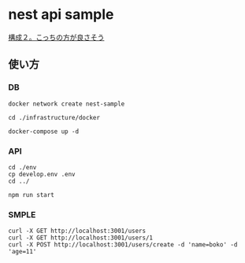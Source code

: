 # nest api sample

[構成２。こっちの方が良さそう](https://github.com/bokotomo/nest-sample/tree/pattern2/src)

## 使い方

### DB

```
docker network create nest-sample

cd ./infrastructure/docker

docker-compose up -d
```

### API

```
cd ./env
cp develop.env .env
cd ../

npm run start
```

### SMPLE

```
curl -X GET http://localhost:3001/users
curl -X GET http://localhost:3001/users/1
curl -X POST http://localhost:3001/users/create -d 'name=boko' -d 'age=11'
```
